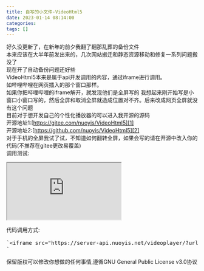```yaml
---
title: 自写的小文件-VideoHtml5
date: 2023-01-14 08:14:00
categories: 
tags: []
---
```


好久没更新了，在新年的前夕我翻了翻那乱葬的备份文件  
本来应该在大半年前发出来的，几次网站搬迁和静态资源移动和修复一系列问题搬没了  
现在开了自动备份问题还好些  
VideoHtml5本来是属于api开发调用的内容，通过iframe进行调用。  
如哔哩哔哩在网页插入的那个窗口那样。  
如果你把哔哩哔哩的iframe解开，就发现他们是全屏写的 我想起来刚开始写是小窗口小窗口写的，然后全屏和取消全屏就造成位置对不齐。后来改成网页全屏就没有这个问题  
目前对于想开发自己的个性化播放器的可以进入我开源的源码  
开源地址1:[https://gitee.com/nuoyis/VideoHtml5][1]  
开源地址2:[https://github.com/nuoyis/VideoHtml5][2]  
对于手机的全屏我试了试，不知道如何翻转全屏，如果会写的请在开源中改入你的代码(不推荐在gitee更改易覆盖)  
调用测试:</p>  

<iframe src="https://server-api.nuoyis.net/videoplayer/?url=https://vod-yq-aliyun.taobao.com/vod-7651a3/78664950b5e04f8789ab1105585ac553/234150b2e7d44baf89e531b96e26c0b7-209d247f8fc4f3ba2c61b3e343bfaf8f-ld.mp4" framespacing＝"0" allowfullscreen="true" webkitallowfullscreen="true" mozallowfullscreen="true" oallowfullscreen="true" msallowfullscreen="true"> </iframe>

代码调用方式:  

<pre data-language=HTML>`&lt;iframe src="https://server-api.nuoyis.net/videoplayer/?url=https://vod-yq-aliyun.taobao.com/vod-7651a3/78664950b5e04f8789ab1105585ac553/234150b2e7d44baf89e531b96e26c0b7-209d247f8fc4f3ba2c61b3e343bfaf8f-ld.mp4" framespacing＝"0" allowfullscreen="true" webkitallowfullscreen="true" mozallowfullscreen="true" oallowfullscreen="true" msallowfullscreen="true"&gt; &lt;/iframe&gt;
`</pre>

保留版权可以修改你想做的任何事情,遵循GNU General Public License v3.0协议

[1]: https://gitee.com/nuoyis/VideoHtml5
[2]: https://github.com/nuoyis/VideoHtml5
